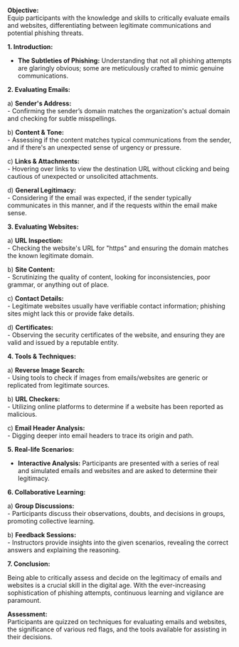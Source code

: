 **Objective:**  
Equip participants with the knowledge and skills to critically evaluate emails and websites, differentiating between legitimate communications and potential phishing threats.

**1. Introduction:**  
   - **The Subtleties of Phishing:** Understanding that not all phishing attempts are glaringly obvious; some are meticulously crafted to mimic genuine communications.

**2. Evaluating Emails:**

   a) **Sender's Address:**  
      - Confirming the sender’s domain matches the organization's actual domain and checking for subtle misspellings.
   
   b) **Content & Tone:**  
      - Assessing if the content matches typical communications from the sender, and if there's an unexpected sense of urgency or pressure.
   
   c) **Links & Attachments:**  
      - Hovering over links to view the destination URL without clicking and being cautious of unexpected or unsolicited attachments.

   d) **General Legitimacy:**  
      - Considering if the email was expected, if the sender typically communicates in this manner, and if the requests within the email make sense.

**3. Evaluating Websites:**

   a) **URL Inspection:**  
      - Checking the website's URL for "https" and ensuring the domain matches the known legitimate domain.
   
   b) **Site Content:**  
      - Scrutinizing the quality of content, looking for inconsistencies, poor grammar, or anything out of place.
   
   c) **Contact Details:**  
      - Legitimate websites usually have verifiable contact information; phishing sites might lack this or provide fake details.
   
   d) **Certificates:**  
      - Observing the security certificates of the website, and ensuring they are valid and issued by a reputable entity.

**4. Tools & Techniques:**

   a) **Reverse Image Search:**  
      - Using tools to check if images from emails/websites are generic or replicated from legitimate sources.
   
   b) **URL Checkers:**  
      - Utilizing online platforms to determine if a website has been reported as malicious.
   
   c) **Email Header Analysis:**  
      - Digging deeper into email headers to trace its origin and path.

**5. Real-life Scenarios:**

   - **Interactive Analysis:** Participants are presented with a series of real and simulated emails and websites and are asked to determine their legitimacy.

**6. Collaborative Learning:**

   a) **Group Discussions:**  
      - Participants discuss their observations, doubts, and decisions in groups, promoting collective learning.
   
   b) **Feedback Sessions:**  
      - Instructors provide insights into the given scenarios, revealing the correct answers and explaining the reasoning.

**7. Conclusion:**  

   Being able to critically assess and decide on the legitimacy of emails and websites is a crucial skill in the digital age. With the ever-increasing sophistication of phishing attempts, continuous learning and vigilance are paramount.

**Assessment:**  
Participants are quizzed on techniques for evaluating emails and websites, the significance of various red flags, and the tools available for assisting in their decisions.